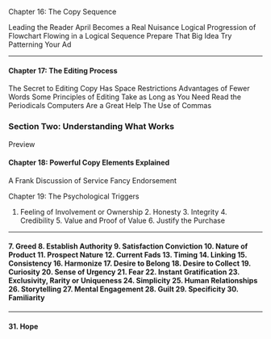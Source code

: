 Chapter 16: The Copy Sequence

Leading the Reader April Becomes a Real Nuisance Logical Progression of Flowchart Flowing in a Logical Sequence Prepare That Big Idea Try Patterning Your Ad

-----

#### Chapter 17: The Editing Process
 The Secret to Editing Copy Has Space Restrictions Advantages of Fewer Words Some Principles of Editing Take as Long as You Need Read the Periodicals Computers Are a Great Help The Use of Commas

### Section Two: Understanding What Works

 Preview

#### Chapter 18: Powerful Copy Elements Explained
 A Frank Discussion of Service Fancy Endorsement

Chapter 19: The Psychological Triggers

1. Feeling of Involvement or Ownership 2. Honesty 3. Integrity 4. Credibility 5. Value and Proof of Value 6. Justify the Purchase

-----

#### 7. Greed 8. Establish Authority 9. Satisfaction Conviction 10. Nature of Product 11. Prospect Nature 12. Current Fads 13. Timing 14. Linking 15. Consistency 16. Harmonize 17. Desire to Belong 18. Desire to Collect 19. Curiosity 20. Sense of Urgency 21. Fear 22. Instant Gratification 23. Exclusivity, Rarity or Uniqueness 24. Simplicity 25. Human Relationships 26. Storytelling 27. Mental Engagement 28. Guilt 29. Specificity 30. Familiarity

-----

#### 31. Hope